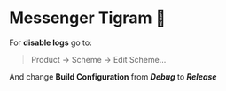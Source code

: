 # Messenger Tigram 🐯

For **disable logs** go to:
> Product -> Scheme -> Edit Scheme... <br/>

And change **Build Configuration** from **_Debug_** to **_Release_**

